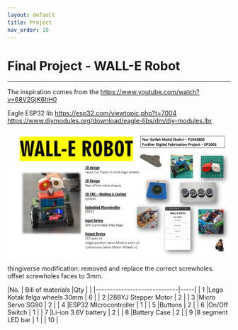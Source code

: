 ```yaml
---
layout: default
title: Project
nav_order: 10
---
```


# Final Project - WALL-E Robot
---

The inspiration comes from the 
https://www.youtube.com/watch?v=68V2GjK6hH0

Eagle ESP32 lib https://esp32.com/viewtopic.php?t=7004
https://www.diymodules.org/download/eagle-libs/dm/diy-modules.lbr

<img src="https://github.com/aloethere/EP1001/blob/gh-pages/images/project/presentation.png?raw=true">



thingiverse modification: removed and replace the correct screwholes. offset screwholes faces to 3mm. 

|No. |   Bill of materials         |Qty  |
|    |-----------------------------|-----|
|  1 |Lego Kotak felga wheels 30mm |  6  |
|  2 |28BYJ Stepper Motor          |  2  |
|  3 |Micro Servo SG90             |  2  |
|  4 |ESP32 MIcrocontroller        |  1  |
|  5 |Buttons                      |  2  |
|  6 |On/Off Switch                |  1  |
|  7 |Li-ion 3.6V battery          |  2  |
|  8 |Battery Case                 |  2  |
|  9 |8 segment LED bar            |  1  |
| 10 | 